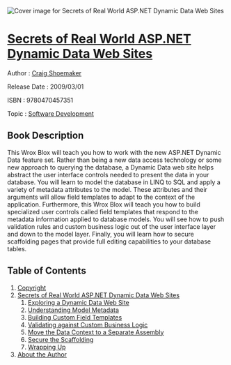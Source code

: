 ![Cover image for Secrets of Real World ASP.NET Dynamic Data Web Sites](https://imgdetail.ebookreading.net/cover/cover/software_development/EB9780470457351.jpg)

[Secrets of Real World ASP.NET Dynamic Data Web Sites](https://ebookreading.net/view/book/Secrets+of+Real+World+ASP.NET+Dynamic+Data+Web+Sites-EB9780470457351_1.html "Secrets of Real World ASP.NET Dynamic Data Web Sites")
====================================================================================================================

Author : [Craig Shoemaker](https://ebookreading.net/search/author/Craig+Shoemaker)

Release Date : 2009/03/01

ISBN : 9780470457351

Topic : [Software Development](https://ebookreading.net/search/category/software-development)

Book Description
-----------------

This Wrox Blox will teach you how to work with the new ASP.NET Dynamic Data feature set. Rather than being a new data access technology or some new approach to querying the database, a Dynamic Data web site helps abstract the user interface controls needed to present the data in your database. You will learn to model the database in LINQ to SQL and apply a variety of metadata attributes to the model. These attributes and their arguments will allow field templates to adapt to the context of the application. Furthermore, this Wrox Blox will teach you how to build specialized user controls called field templates that respond to the metadata information applied to database models. You will see how to push validation rules and custom business logic out of the user interface layer and down to the model layer. Finally, you will learn how to secure scaffolding pages that provide full editing capabilities to your database tables.
              
Table of Contents
-----------------

1. [Copyright](https://ebookreading.net/view/book/Secrets+of+Real+World+ASP.NET+Dynamic+Data+Web+Sites-EB9780470457351_1.html)
1. [Secrets of Real World ASP.NET Dynamic Data Web Sites](https://ebookreading.net/view/book/Secrets+of+Real+World+ASP.NET+Dynamic+Data+Web+Sites-EB9780470457351_2.html)
    1. [Exploring a Dynamic Data Web Site](https://ebookreading.net/view/book/Secrets+of+Real+World+ASP.NET+Dynamic+Data+Web+Sites-EB9780470457351_3.html)
    1. [Understanding Model Metadata](https://ebookreading.net/view/book/Secrets+of+Real+World+ASP.NET+Dynamic+Data+Web+Sites-EB9780470457351_4.html)
    1. [Building Custom Field Templates](https://ebookreading.net/view/book/Secrets+of+Real+World+ASP.NET+Dynamic+Data+Web+Sites-EB9780470457351_5.html)
    1. [Validating against Custom Business Logic](https://ebookreading.net/view/book/Secrets+of+Real+World+ASP.NET+Dynamic+Data+Web+Sites-EB9780470457351_6.html)
    1. [Move the Data Context to a Separate Assembly](https://ebookreading.net/view/book/Secrets+of+Real+World+ASP.NET+Dynamic+Data+Web+Sites-EB9780470457351_7.html)
    1. [Secure the Scaffolding](https://ebookreading.net/view/book/Secrets+of+Real+World+ASP.NET+Dynamic+Data+Web+Sites-EB9780470457351_8.html)
    1. [Wrapping Up](https://ebookreading.net/view/book/Secrets+of+Real+World+ASP.NET+Dynamic+Data+Web+Sites-EB9780470457351_9.html)
1. [About the Author](https://ebookreading.net/view/book/Secrets+of+Real+World+ASP.NET+Dynamic+Data+Web+Sites-EB9780470457351_10.html)
